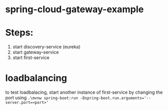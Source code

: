 # spring-cloud-gateway-example
# Steps:
1. start discovery-service (eureka)
2. start gateway-service
3. start first-service
# loadbalancing
to test loadbalacing, start another instance of first-service by changing the port using  `.\mvnw spring-boot:run -Dspring-boot.run.arguments='--server.port=<port>'` 
